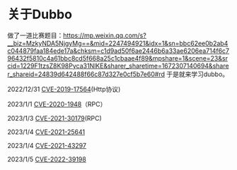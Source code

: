 # 关于Dubbo
做了一道比赛题目：https://mp.weixin.qq.com/s?__biz=MzkyNDA5NjgyMg==&mid=2247494921&idx=1&sn=bbc62ee0b2ab4c044879faa184ede17a&chksm=c1d9ad50f6ae2446b6a33ae6206ea714f6c796432f5810c4a61bbc8cd5f668a25c1cbaae4f89&mpshare=1&scene=23&srcid=1229F1tzsZ8K98Pyca31NlKE&sharer_sharetime=1672307140694&sharer_shareid=24839d642488f66c87d327e0cf5b7e60#rd
于是就来学习dubbo。

2022/12/31 [CVE-2019-17564](https://github.com/Xsw6/JavaSec/blob/main/JAVA%E5%AE%89%E5%85%A8%E5%AD%A6%E4%B9%A0-Dubbo/Dubbo.md)(Http协议)

2023/1/1 [CVE-2020-1948](https://github.com/Xsw6/JavaSec/blob/main/JAVA%E5%AE%89%E5%85%A8%E5%AD%A6%E4%B9%A0-Dubbo/Dubbo%20%EF%BC%88CVE-2020-1948%EF%BC%89.md)（RPC）

2023/1/3 [CVE-2021-30179](https://github.com/Xsw6/JavaSec/blob/main/JAVA%E5%AE%89%E5%85%A8%E5%AD%A6%E4%B9%A0-Dubbo/Dubbo%20CVE-2021-30179.md)(RPC)

2023/1/4 [CVE-2021-25641](https://github.com/Xsw6/JavaSec/blob/main/JAVA%E5%AE%89%E5%85%A8%E5%AD%A6%E4%B9%A0-Dubbo/Dubbo%20CVE-2021-25641.md)

2023/1/4 [CVE-2021-43297](https://github.com/Xsw6/JavaSec/blob/main/JAVA%E5%AE%89%E5%85%A8%E5%AD%A6%E4%B9%A0-Dubbo/CVE-2021-43297.md)

2023/1/5 [CVE-2022-39198](https://github.com/Xsw6/JavaSec/blob/main/JAVA%E5%AE%89%E5%85%A8%E5%AD%A6%E4%B9%A0-Dubbo/Dubbo%20(CVE-2022-39198).md)
